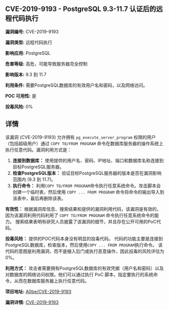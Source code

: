 ## CVE-2019-9193 - PostgreSQL 9.3-11.7 认证后的远程代码执行

**漏洞编号:** CVE-2019-9193

**漏洞类型:** 远程代码执行

**影响应用:** PostgreSQL

**危害等级:** 高危，可能导致服务器完全控制

**影响版本:** 9.3 到 11.7

**利用条件:** 需要PostgreSQL数据库的有效用户名和密码，以及网络访问。

**POC 可用性:** 是

**投毒风险:** 0%

## 详情

该漏洞 (CVE-2019-9193) 允许拥有 `pg_execute_server_program` 权限的用户（包括超级用户）通过 `COPY TO/FROM PROGRAM` 命令在数据库服务器的操作系统上执行任意代码。漏洞利用方式是：

1.  **连接到数据库：** 使用提供的用户名、密码、IP地址、端口和数据库名称连接到目标PostgreSQL服务器。
2.  **检查PostgreSQL版本：** 验证目标PostgreSQL服务器的版本是否在漏洞影响范围内 (9.3 到 11.7)。
3.  **执行命令：**  利用`COPY TO/FROM PROGRAM`命令执行任意系统命令。攻击脚本会创建一个临时表，然后使用 `COPY ... FROM PROGRAM` 命令将命令的输出导入到该表中，最后再删除该表。

**有效性：** 根据漏洞库信息、搜索结果和提供的漏洞利用代码，该漏洞是有效的，因为该漏洞利用代码利用了 `COPY TO/FROM PROGRAM` 命令执行任意系统命令的能力。 搜索结果表明有研究人员披露了该漏洞的细节，并且存在公开可用的PoC代码。

**投毒风险：** 提供的POC代码本身没有明显的投毒代码。 代码的功能主要是连接到PostgreSQL数据库，检查版本，然后使用`COPY ... FROM PROGRAM`执行命令。 该代码的意图是利用漏洞，而不是植入后门或执行恶意操作，因此投毒的风险评估为0%。

**利用方式：** 攻击者需要拥有PostgreSQL数据库的有效凭据（用户名和密码）以及对数据库的网络访问权限。他们可以通过执行 PoC 脚本，指定要执行的系统命令，从而在数据库服务器上执行任意代码。

**项目地址:** [A0be/CVE-2019-9193](https://github.com/A0be/CVE-2019-9193)

**漏洞详情:** [CVE-2019-9193](https://nvd.nist.gov/vuln/detail/CVE-2019-9193)
